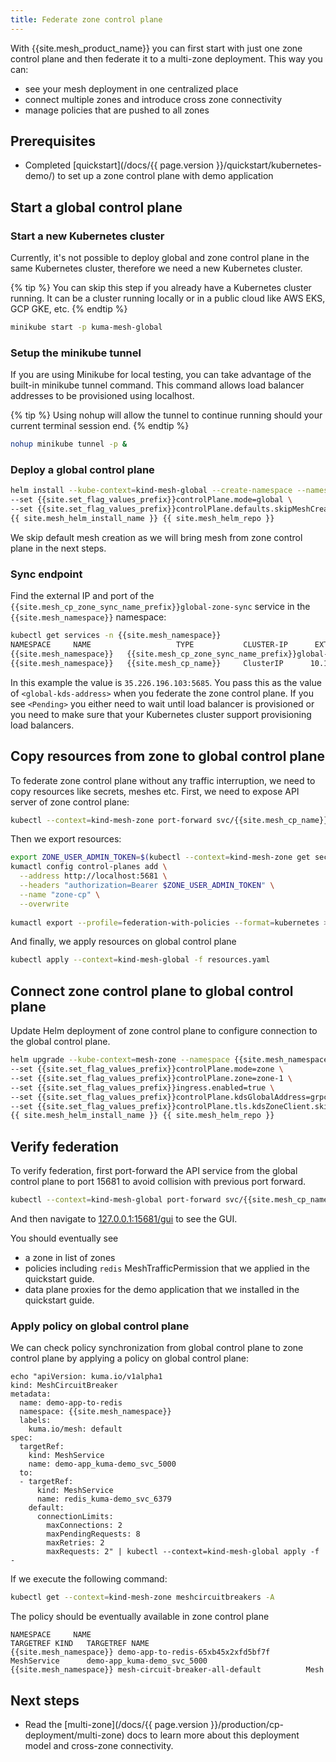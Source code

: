 ```yaml
---
title: Federate zone control plane
---
```


With {{site.mesh_product_name}} you can first start with just one zone control plane
and then federate it to a multi-zone deployment.
This way you can:
- see your mesh deployment in one centralized place
- connect multiple zones and introduce cross zone connectivity
- manage policies that are pushed to all zones

## Prerequisites
- Completed [quickstart](/docs/{{ page.version }}/quickstart/kubernetes-demo/) to set up a zone control plane with demo application

## Start a global control plane

### Start a new Kubernetes cluster

Currently, it's not possible to deploy global and zone control plane in the same Kubernetes cluster, therefore we need a new Kubernetes cluster.

{% tip %}
You can skip this step if you already have a Kubernetes cluster running.
It can be a cluster running locally or in a public cloud like AWS EKS, GCP GKE, etc.
{% endtip %}

```sh
minikube start -p kuma-mesh-global
```

### Setup the minikube tunnel
If you are using Minikube for local testing, you can take advantage of the built-in minikube tunnel command. This command allows load balancer addresses to be provisioned using localhost.

{% tip %}
Using nohup will allow the tunnel to continue running should your current terminal session end. 
{% endtip %}

```sh
nohup minikube tunnel -p &
```

### Deploy a global control plane

```sh
helm install --kube-context=kind-mesh-global --create-namespace --namespace {{site.mesh_namespace}} \
--set {{site.set_flag_values_prefix}}controlPlane.mode=global \
--set {{site.set_flag_values_prefix}}controlPlane.defaults.skipMeshCreation=true \
{{ site.mesh_helm_install_name }} {{ site.mesh_helm_repo }}
```

We skip default mesh creation as we will bring mesh from zone control plane in the next steps.

### Sync endpoint

Find the external IP and port of the `{{site.mesh_cp_zone_sync_name_prefix}}global-zone-sync` service in the `{{site.mesh_namespace}}` namespace:

```sh
kubectl get services -n {{site.mesh_namespace}}
NAMESPACE     NAME                   TYPE           CLUSTER-IP      EXTERNAL-IP      PORT(S)                                                                  AGE
{{site.mesh_namespace}}   {{site.mesh_cp_zone_sync_name_prefix}}global-zone-sync     LoadBalancer   10.105.9.10     35.226.196.103   5685:30685/TCP                                                           89s
{{site.mesh_namespace}}   {{site.mesh_cp_name}}     ClusterIP      10.105.12.133   <none>           5681/TCP,443/TCP,5676/TCP,5677/TCP,5678/TCP,5679/TCP,5682/TCP,5653/UDP   90s
```

In this example the value is `35.226.196.103:5685`. You pass this as the value of `<global-kds-address>` when you federate the zone control plane.
If you see `<Pending>` you either need to wait until load balancer is provisioned or you need to make sure that your Kubernetes cluster support provisioning load balancers. 

## Copy resources from zone to global control plane

To federate zone control plane without any traffic interruption, we need to copy resources like secrets, meshes etc.
First, we need to expose API server of zone control plane:

```sh
kubectl --context=kind-mesh-zone port-forward svc/{{site.mesh_cp_name}} -n {{site.mesh_namespace}} 5681:5681
```

Then we export resources:
```sh
export ZONE_USER_ADMIN_TOKEN=$(kubectl --context=kind-mesh-zone get secrets -n {{site.mesh_namespace}} admin-user-token -ojson | jq -r .data.value | base64 -d)
kumactl config control-planes add \
  --address http://localhost:5681 \
  --headers "authorization=Bearer $ZONE_USER_ADMIN_TOKEN" \
  --name "zone-cp" \
  --overwrite  
  
kumactl export --profile=federation-with-policies --format=kubernetes > resources.yaml
```

And finally, we apply resources on global control plane
```sh
kubectl apply --context=kind-mesh-global -f resources.yaml
```

## Connect zone control plane to global control plane

Update Helm deployment of zone control plane to configure connection to the global control plane.

```sh
helm upgrade --kube-context=mesh-zone --namespace {{site.mesh_namespace}} \
--set {{site.set_flag_values_prefix}}controlPlane.mode=zone \
--set {{site.set_flag_values_prefix}}controlPlane.zone=zone-1 \
--set {{site.set_flag_values_prefix}}ingress.enabled=true \
--set {{site.set_flag_values_prefix}}controlPlane.kdsGlobalAddress=grpcs://<global-kds-address>:5685 \
--set {{site.set_flag_values_prefix}}controlPlane.tls.kdsZoneClient.skipVerify=true \
{{ site.mesh_helm_install_name }} {{ site.mesh_helm_repo }}
```

## Verify federation

To verify federation, first port-forward the API service from the global control plane to port 15681 to avoid collision with previous port forward. 

```sh
kubectl --context=kind-mesh-global port-forward svc/{{site.mesh_cp_name}} -n {{site.mesh_namespace}} 15681:5681
```

And then navigate to [127.0.0.1:15681/gui](http://127.0.0.1:15681/gui) to see the GUI.

You should eventually see
* a zone in list of zones
* policies including `redis` MeshTrafficPermission that we applied in the quickstart guide.
* data plane proxies for the demo application that we installed in the quickstart guide.

### Apply policy on global control plane

We can check policy synchronization from global control plane to zone control plane by applying a policy on global control plane:

```
echo "apiVersion: kuma.io/v1alpha1
kind: MeshCircuitBreaker
metadata:
  name: demo-app-to-redis
  namespace: {{site.mesh_namespace}}
  labels:
    kuma.io/mesh: default
spec:
  targetRef:
    kind: MeshService
    name: demo-app_kuma-demo_svc_5000
  to:
  - targetRef:
      kind: MeshService
      name: redis_kuma-demo_svc_6379
    default:
      connectionLimits:
        maxConnections: 2
        maxPendingRequests: 8
        maxRetries: 2
        maxRequests: 2" | kubectl --context=kind-mesh-global apply -f -
```

If we execute the following command:
```sh
kubectl get --context=kind-mesh-zone meshcircuitbreakers -A
```
The policy should be eventually available in zone control plane
```
NAMESPACE     NAME                                                TARGETREF KIND   TARGETREF NAME
{{site.mesh_namespace}} demo-app-to-redis-65xb45x2xfd5bf7f        MeshService      demo-app_kuma-demo_svc_5000
{{site.mesh_namespace}} mesh-circuit-breaker-all-default          Mesh
```

## Next steps

* Read the [multi-zone](/docs/{{ page.version }}/production/cp-deployment/multi-zone) docs to learn more about this deployment model and cross-zone connectivity.